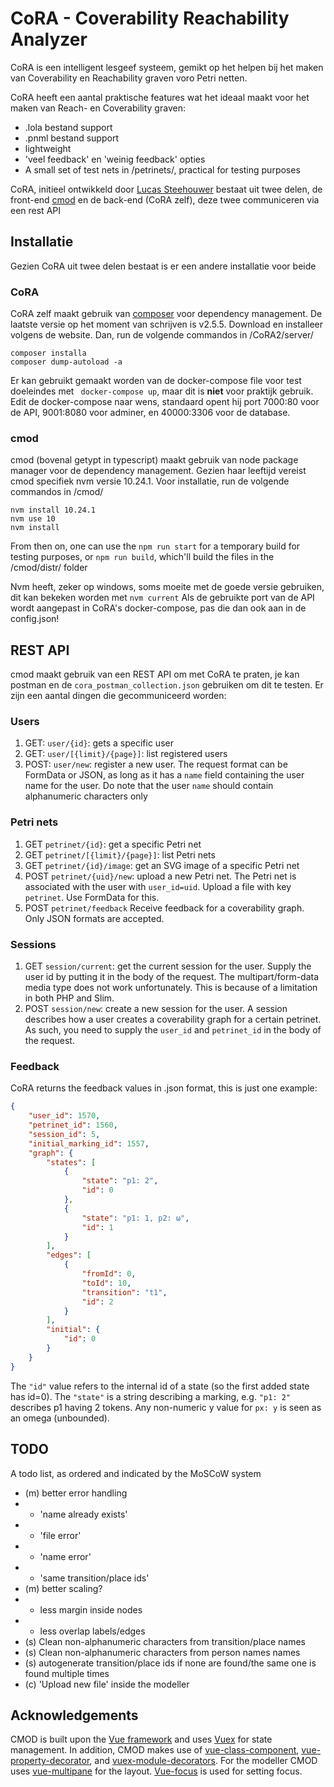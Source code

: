 # CoRA - Coverability Reachability Analyzer
CoRA is een intelligent lesgeef systeem, gemikt op het helpen bij het maken van Coverability en Reachability graven voro Petri netten.

CoRA heeft een aantal praktische features wat het ideaal maakt voor het maken van Reach- en Coverability graven:
- .lola bestand support
- .pnml bestand support
- lightweight
- 'veel feedback' en 'weinig feedback' opties
- A small set of test nets in /petrinets/, practical for testing purposes

CoRA, initieel ontwikkeld door [Lucas Steehouwer](https://github.com/ArchitectureMining/CoRA) bestaat uit twee delen, de front-end [cmod](https://github.com/lsteehouwer/cmod) en de back-end (CoRA zelf), deze twee communiceren via een rest API


## Installatie
Gezien CoRA uit twee delen bestaat is er een andere installatie voor beide

### CoRA
CoRA zelf maakt gebruik van [composer](https://getcomposer.org/download/) voor dependency management. De laatste versie op het moment van schrijven is v2.5.5. Download en installeer volgens de website. Dan, run de volgende commandos in /CoRA2/server/
```
composer installa
composer dump-autoload -a
```
Er kan gebruikt gemaakt worden van de docker-compose file voor test doeleindes met
``` docker-compose up```, maar dit is **niet** voor praktijk gebruik.
Edit de docker-compose naar wens, standaard opent hij port 7000:80 voor de API, 9001:8080 voor adminer, en 40000:3306 voor de database.

### cmod
cmod (bovenal getypt in typescript) maakt gebruik van node package manager voor de dependency management. Gezien haar leeftijd vereist cmod specifiek nvm versie 10.24.1. Voor installatie, run de volgende commandos in /cmod/
```
nvm install 10.24.1
nvm use 10
nvm install
```
From then on, one can use the ```npm run start``` for a temporary build for testing purposes, or ```npm run build```, which'll build the files in the /cmod/distr/ folder

Nvm heeft, zeker op windows, soms moeite met de goede versie gebruiken, dit kan bekeken worden met ```nvm current```
Als de gebruikte port van de API wordt aangepast in CoRA's docker-compose, pas die dan ook aan in de config.json!


## REST API
cmod maakt gebruik van een REST API om met CoRA te praten, je kan postman en de ```cora_postman_collection.json``` gebruiken om dit te testen.
Er zijn een aantal dingen die gecommuniceerd worden:

### Users
1. GET: `user/{id}`: gets a specific user
2. GET: `user/[{limit}/{page}]`: list registered users
3. POST: `user/new`: register a new user. The request format can be
   FormData or JSON, as long as it has a `name` field containing the
   user name for the user. Do note that the user `name` should contain alphanumeric characters only
### Petri nets
1. GET `petrinet/{id}`: get a specific Petri net
2. GET `petrinet/[{limit}/{page}]`: list Petri nets
3. GET `petrinet/{id}/image`: get an SVG image of a specific Petri net
4. POST `petrinet/{uid}/new`: upload a new Petri net. The Petri net is
   associated with the user with `user_id=uid`. Upload a file with key
   `petrinet`. Use FormData for this.
5. POST `petrinet/feedback` Receive feedback for a coverability
   graph. Only JSON formats are accepted.
### Sessions
1. GET `session/current`: get the current session for the user. Supply
   the user id by putting it in the body of the request. The
   multipart/form-data media type does not work unfortunately. This is
   because of a limitation in both PHP and Slim.
2. POST `session/new`: create a new session for the user. A session
   describes how a user creates a coverability graph for a certain
   petrinet. As such, you need to supply the `user_id` and
   `petrinet_id` in the body of the request.

### Feedback
CoRA returns the feedback values in .json format, this is just one example:
```json
{
	"user_id": 1570,
	"petrinet_id": 1560,
	"session_id": 5,
	"initial_marking_id": 1557,
	"graph": {
		"states": [
			{
				"state": "p1: 2",
				"id": 0
			},
			{
				"state": "p1: 1, p2: ω",
				"id": 1
			}
		],
		"edges": [
			{
				"fromId": 0,
				"toId": 10,
				"transition": "t1",
				"id": 2
			}
		],
		"initial": {
			"id": 0
		}
	}
}
```
The `"id"` value refers to the internal id of a state (so the first added state has id=0). The `"state"` is a string describing a marking, e.g. `"p1: 2"` describes p1 having 2 tokens. Any non-numeric y value for `px: y` is seen as an omega (unbounded).

## TODO
A todo list, as ordered and indicated by the MoSCoW system
- (m) better error handling
- - 'name already exists'
- - 'file error'
- - 'name error' 
- - 'same transition/place ids'
- (m) better scaling?
- - less margin inside nodes
- - less overlap labels/edges
- (s) Clean non-alphanumeric characters from transition/place names
- (s) Clean non-alphanumeric characters from person names names
- (s) autogenerate transition/place ids if none are found/the same one is found multiple times
- (c) 'Upload new file' inside the modeller


## Acknowledgements
CMOD is built upon the [Vue framework](https://vuejs.org) and uses [Vuex](https://vuex.vuejs.org) for state management. In addition, CMOD makes use of [vue-class-component](https://github.com/vuejs/vue-class-component), [vue-property-decorator](https://github.com/kaorun343/vue-property-decorator), and [vuex-module-decorators](https://github.com/championswimmer/vuex-module-decorators). For the modeller CMOD uses [vue-multipane](https://github.com/yansern/vue-multipane) for the layout. [Vue-focus](https://github.com/simplesmiler/vue-focus) is used for setting focus.
